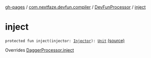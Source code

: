[gh-pages](../../index.md) / [com.nextfaze.devfun.compiler](../index.md) / [DevFunProcessor](index.md) / [inject](./inject.md)

# inject

`protected fun inject(injector: `[`Injector`](../-injector/index.md)`): `[`Unit`](https://kotlinlang.org/api/latest/jvm/stdlib/kotlin/-unit/index.html) [(source)](https://github.com/NextFaze/dev-fun/tree/master/devfun-compiler/src/main/java/com/nextfaze/devfun/compiler/DevFunProcessor.kt#L325)

Overrides [DaggerProcessor.inject](../-dagger-processor/inject.md)

